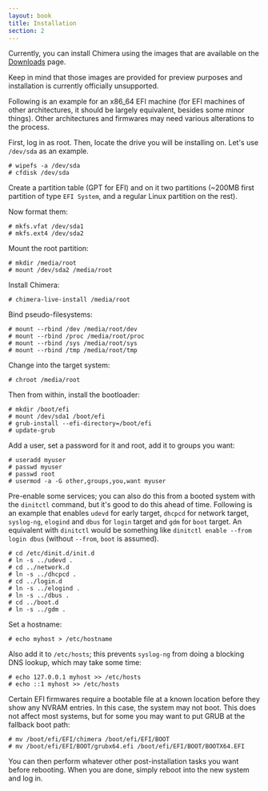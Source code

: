 ```yaml
---
layout: book
title: Installation
section: 2
---
```


Currently, you can install Chimera using the images that are available on
the [Downloads](/downloads) page.

Keep in mind that those images are provided for preview purposes and
installation is currently officially unsupported.

Following is an example for an x86_64 EFI machine (for EFI machines of other
architectures, it should be largely equivalent, besides some minor things).
Other architectures and firmwares may need various alterations to the process.

First, log in as root. Then, locate the drive you will be installing on. Let's
use `/dev/sda` as an example.

```
# wipefs -a /dev/sda
# cfdisk /dev/sda
```

Create a partition table (GPT for EFI) and on it two partitions (~200MB first
partition of type `EFI System`, and a regular Linux partition on the rest).

Now format them:

```
# mkfs.vfat /dev/sda1
# mkfs.ext4 /dev/sda2
```

Mount the root partition:

```
# mkdir /media/root
# mount /dev/sda2 /media/root
```

Install Chimera:

```
# chimera-live-install /media/root
```

Bind pseudo-filesystems:

```
# mount --rbind /dev /media/root/dev
# mount --rbind /proc /media/root/proc
# mount --rbind /sys /media/root/sys
# mount --rbind /tmp /media/root/tmp
```

Change into the target system:

```
# chroot /media/root
```

Then from within, install the bootloader:

```
# mkdir /boot/efi
# mount /dev/sda1 /boot/efi
# grub-install --efi-directory=/boot/efi
# update-grub
```

Add a user, set a password for it and root, add it to groups you want:

```
# useradd myuser
# passwd myuser
# passwd root
# usermod -a -G other,groups,you,want myuser
```

Pre-enable some services; you can also do this from a booted system with
the `dinitctl` command, but it's good to do this ahead of time. Following
is an example that enables `udevd` for early target, `dhcpcd` for network
target, `syslog-ng`, `elogind` and `dbus` for `login` target and `gdm`
for `boot` target. An equivalent with `dinitctl` would be something like
`dinitctl enable --from login dbus` (without `--from`, `boot` is assumed).

```
# cd /etc/dinit.d/init.d
# ln -s ../udevd .
# cd ../network.d
# ln -s ../dhcpcd .
# cd ../login.d
# ln -s ../elogind .
# ln -s ../dbus .
# cd ../boot.d
# ln -s ../gdm .
```

Set a hostname:

```
# echo myhost > /etc/hostname
```

Also add it to `/etc/hosts`; this prevents `syslog-ng` from doing a blocking
DNS lookup, which may take some time:

```
# echo 127.0.0.1 myhost >> /etc/hosts
# echo ::1 myhost >> /etc/hosts
```

Certain EFI firmwares require a bootable file at a known location before they
show any NVRAM entries. In this case, the system may not boot. This does not
affect most systems, but for some you may want to put GRUB at the fallback
boot path:

```
# mv /boot/efi/EFI/chimera /boot/efi/EFI/BOOT
# mv /boot/efi/EFI/BOOT/grubx64.efi /boot/efi/EFI/BOOT/BOOTX64.EFI
```

You can then perform whatever other post-installation tasks you want before
rebooting. When you are done, simply reboot into the new system and log in.
